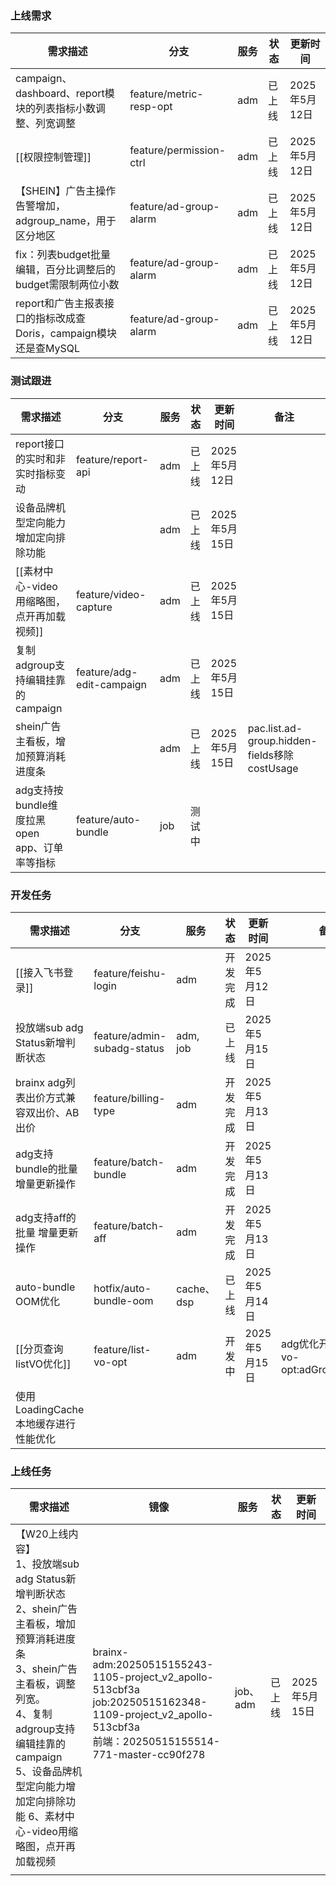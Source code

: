 ### 上线需求

| 需求描述                                         | 分支                      | 服务  | 状态  | 更新时间       |
| -------------------------------------------- | ----------------------- | --- | --- | ---------- |
| campaign、dashboard、report模块的列表指标小数调整、列宽调整    | feature/metric-resp-opt | adm | 已上线 | 2025年5月12日 |
| [[权限控制管理]]                                   | feature/permission-ctrl | adm | 已上线 | 2025年5月12日 |
| 【SHEIN】广告主操作告警增加，adgroup_name，用于区分地区         | feature/ad-group-alarm  | adm | 已上线 | 2025年5月12日 |
| fix：列表budget批量编辑，百分比调整后的budget需限制两位小数        | feature/ad-group-alarm  | adm | 已上线 | 2025年5月12日 |
| report和广告主报表接口的指标改成查Doris，campaign模块还是查MySQL | feature/ad-group-alarm  | adm | 已上线 | 2025年5月12日 |

### 测试跟进
| 需求描述                            | 分支                        | 服务  | 状态  | 更新时间       | 备注                                         |
| ------------------------------- | ------------------------- | --- | --- | ---------- | ------------------------------------------ |
| report接口的实时和非实时指标变动             | feature/report-api        | adm | 已上线 | 2025年5月12日 |                                            |
| 设备品牌机型定向能力增加定向排除功能              |                           | adm | 已上线 | 2025年5月15日 |                                            |
| [[素材中心-video用缩略图，点开再加载视频]]      | feature/video-capture     | adm | 已上线 | 2025年5月15日 |                                            |
| 复制adgroup支持编辑挂靠的campaign        | feature/adg-edit-campaign | adm | 已上线 | 2025年5月15日 |                                            |
| shein广告主看板，增加预算消耗进度条            |                           | adm | 已上线 | 2025年5月15日 | pac.list.ad-group.hidden-fields移除costUsage |
| adg支持按bundle维度拉黑open app、订单率等指标 | feature/auto-bundle       | job | 测试中 |            |                                            |

### 开发任务
| 需求描述                       | 分支                          | 服务        | 状态   | 更新时间       | 备注                                  |
| -------------------------- | --------------------------- | --------- | ---- | ---------- | ----------------------------------- |
| [[接入飞书登录]]                 | feature/feishu-login        | adm       | 开发完成 | 2025年5月12日 |                                     |
| 投放端sub adg Status新增判断状态    | feature/admin-subadg-status | adm, job  | 已上线  | 2025年5月15日 |                                     |
| brainx adg列表出价方式兼容双出价、AB出价 | feature/billing-type        | adm       | 开发完成 | 2025年5月13日 |                                     |
| adg支持bundle的批量 增量更新操作      | feature/batch-bundle        | adm       | 开发完成 | 2025年5月13日 |                                     |
| adg支持aff的批量 增量更新操作         | feature/batch-aff           | adm       | 开发完成 | 2025年5月13日 |                                     |
| auto-bundle OOM优化          | hotfix/auto-bundle-oom      | cache、dsp | 已上线  | 2025年5月14日 |                                     |
| [[分页查询listVO优化]]           | feature/list-vo-opt         | adm       | 开发中  | 2025年5月15日 | adg优化开关：list-vo-opt:adGroup:disable |
| 使用LoadingCache本地缓存进行性能优化   |                             |           |      |            |                                     |

### 上线任务

| 需求描述                                                                                                                                                                      | 镜像                                                                                                                                                           | 服务      | 状态  | 更新时间       |
| ------------------------------------------------------------------------------------------------------------------------------------------------------------------------- | ------------------------------------------------------------------------------------------------------------------------------------------------------------ | ------- | --- | ---------- |
| 【W20上线内容】<br>1、投放端sub adg Status新增判断状态 <br>2、shein广告主看板，增加预算消耗进度条 <br>3、shein广告主看板，调整列宽。 <br>4、复制adgroup支持编辑挂靠的campaign <br>5、设备品牌机型定向能力增加定向排除功能 6、素材中心-video用缩略图，点开再加载视频 | <br>brainx-adm:20250515155243-1105-project_v2_apollo-513cbf3a<br>job:20250515162348-1109-project_v2_apollo-513cbf3a<br>前端：20250515155514-771-master-cc90f278 | job、adm | 已上线 | 2025年5月15日 |
|                                                                                                                                                                           |                                                                                                                                                              |         |     |            |

